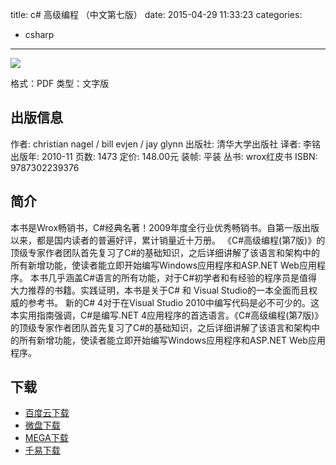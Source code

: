 title: c# 高级编程 （中文第七版）
date: 2015-04-29 11:33:23
categories:
  - csharp
---

![](http://img4.douban.com/lpic/s6252848.jpg)

格式：PDF
类型：文字版

<!--more-->

## 出版信息 ##

作者: christian nagel / bill evjen / jay glynn
出版社: 清华大学出版社
译者: 李铭
出版年: 2010-11
页数: 1473
定价: 148.00元
装帧: 平装
丛书: wrox红皮书
ISBN: 9787302239376

## 简介 ##

本书是Wrox畅销书，C#经典名著！2009年度全行业优秀畅销书。自第一版出版以来，都是国内读者的普遍好评，累计销量近十万册。
《C#高级编程(第7版)》的顶级专家作者团队首先复习了C#的基础知识，之后详细讲解了该语言和架构中的所有新增功能，使读者能立即开始编写Windows应用程序和ASP.NET Web应用程序。
本书几乎涵盖C#语言的所有功能，对于C#初学者和有经验的程序员是值得大力推荐的书籍。实践证明，本书是关于C# 和 Visual Studio的一本全面而且权威的参考书。
新的C# 4对于在Visual Studio 2010中编写代码是必不可少的。这本实用指南强调，C#是编写.NET 4应用程序的首选语言。《C#高级编程(第7版)》的顶级专家作者团队首先复习了C#的基础知识，之后详细讲解了该语言和架构中的所有新增功能，使读者能立即开始编写Windows应用程序和ASP.NET Web应用程序。

## 下载 ##

+ [百度云下载](http://pan.baidu.com/s/1pJsoLbd)
+ [微盘下载](http://vdisk.weibo.com/s/aADaW4YRFwfjX)
+ [MEGA下载](https://mega.co.nz/#!zJEAVTYC!_59UgUbetn-UYmKsP7Yp1oWrHb6M3FR81oqvc4ny9EI)
+ [千易下载](http://1000eb.com/1gfdc)

<!-- 6e
* [微盘下载](http://vdisk.weibo.com/s/aADaW4YRP1jBO)
* [百度云下载](http://pan.baidu.com/s/1kTgjdYn)
* [MEGA下载](https://mega.co.nz/#!rU0XGDgI!FtNyMnqTMhp5xJXIS1TgW7MdI3RUXPsUPmGzISC5_ls)
-->
